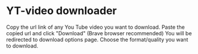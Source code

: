 # YT-video downloader

Copy the url link of any You Tube video you want to download.
Paste the copied url and click "Download" (Brave browser recommended)
You will be redirected to download options page.
Choose the format/quality you want to download.
